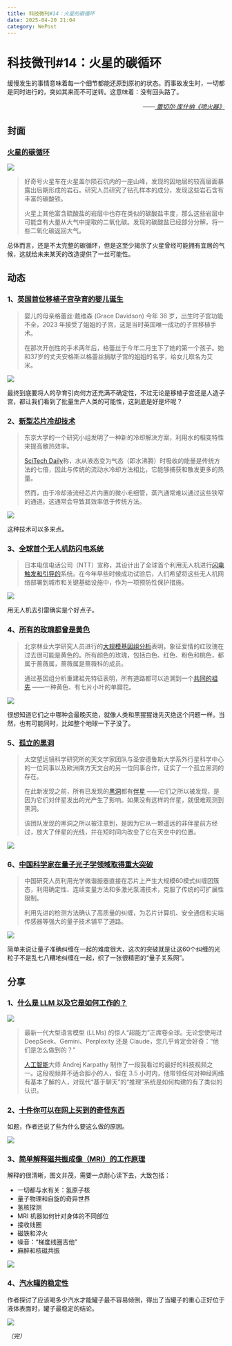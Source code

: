 ```yaml
---
title: 科技微刊#14：火星的碳循环
date: 2025-04-20 21:04
category: WePost
---
```

# 科技微刊#14：火星的碳循环

<!--Yusuol-->
缓慢发生的事情意味着每一个细节都能还原到原初的状态。而事故发生时，一切都是同时进行的，突如其来而不可逆转。这意味着：没有回头路了。
<div style="text-align: right; margin-top: 1em; font-style: italic;">
  ——<a href="https://book.douban.com/subject/26787945/">
		蕾切尔·库什纳《喷火器》
  </a>
</div>
<!--Yusuol-->

## 封面

### [火星的碳循环](https://www.science.org/doi/10.1126/science.ado9966)

![](https://techdaily.oss-cn-shanghai.aliyuncs.com/14/1401.jpeg)

> 好奇号火星车在火星盖尔陨石坑内的一座山峰，发现的因地层的较高层面暴露出后期形成的岩石。研究人员研究了钻孔样本的成分，发现这些岩石含有丰富的碳酸铁。
> 
> 火星上其他富含硫酸盐的岩层中也存在类似的碳酸盐丰度，那么这些岩层中可能含有大量从大气中提取的二氧化碳。发现的碳酸盐已经部分分解，将一些二氧化碳返回大气。

总体而言，还是不太完整的碳循环，但是这至少揭示了火星曾经可能拥有宜居的气候，这就给未来某天的改造提供了一丝可能性。

## 动态

### 1、[英国首位移植子宫孕育的婴儿诞生](https://www.bbc.com/news/articles/c78jd517z87o)

> 婴儿的母亲格蕾丝·戴维森 (Grace Davidson) 今年 36 岁，出生时子宫功能不全，2023 年接受了姐姐的子宫，这是当时英国唯一成功的子宫移植手术。
> 
> 在那次开创性的手术两年后，格蕾丝于今年二月生下了她的第一个孩子。她和37岁的丈夫安格斯以格蕾丝捐献子宫的姐姐的名字，给女儿取名为艾米。

![](https://techdaily.oss-cn-shanghai.aliyuncs.com/14/1402.webp)

最终到底要将人的孕育引向何方还充满不确定性，不过无论是移植子宫还是人造子宫，都让我们看到了批量生产人类的可能性，这到底是好是坏呢？

### 2、[新型芯片冷却技术](https://www.tomshardware.com/pc-components/liquid-cooling/researchers-develop-two-phase-cooling-technique-that-dissipates-7x-more-heat)

> 东京大学的一个研究小组发明了一种新的冷却解决方案，利用水的相变特性来提高散热效率。 
> 
> [SciTech Daily](https://scitechdaily.com/boiling-water-meets-microchips-the-3d-cooling-breakthrough-thats-7x-faster/)称，水从液态变为气态（即水沸腾）时吸收的能量是传统方法的七倍，因此与传统的流动水冷却方法相比，它能够捕获和散发更多的热量。
> 
> 然而，由于冷却液流经芯片内置的微小毛细管，蒸汽通常难以通过这些狭窄的通道。这通常会导致其效率低于传统方法。

![](https://techdaily.oss-cn-shanghai.aliyuncs.com/14/1403.webp)

这种技术可以多来点。

### 3、[全球首个无人机防闪电系统](https://www.tomshardware.com/tech-industry/worlds-first-drone-system-for-fighting-lightning-protects-cities-and-infrastructure)

> 日本电信电话公司（NTT）宣称，其设计出了全球首个利用无人机进行[闪电触发和引导的](https://group.ntt/jp/newsrelease/2025/04/18/250418a.html)系统。在今年早些时候成功试验后，人们希望将这些无人机网络部署到城市和关键基础设施中，作为一项预防性保护措施。

![](https://techdaily.oss-cn-shanghai.aliyuncs.com/14/1404.webp)

用无人机去引雷确实是个好点子。

### 4、[所有的玫瑰都曾是黄色](https://phys.org/news/2025-04-red-pink-white-roses-yellow.html)

> 北京林业大学研究人员进行的[大规模基因组分析](https://www.nature.com/articles/s41477-025-01955-5)表明，象征爱情的红玫瑰在过去很可能是黄色的。所有颜色的玫瑰，包括白色、红色、粉色和桃色，都属于蔷薇属，蔷薇属是蔷薇科的成员。
> 
> 通过基因组分析重建祖先特征表明，所有道路都可以追溯到一个[共同的祖先](https://phys.org/tags/common+ancestor/) ——一种黄色、有七片小叶的单瓣花。

![](https://techdaily.oss-cn-shanghai.aliyuncs.com/14/1405.jpg)

很想知道它们之中哪种会最晚灭绝，就像人类和黑猩猩谁先灭绝这个问题一样。当然，也有可能同时，比如整个地球一下子没了。

### 5、[孤立的黑洞](https://phys.org/news/2025-04-astronomers-lone-black-hole.html)

> 太空望远镜科学研究所的天文学家团队与圣安德鲁斯大学系外行星科学中心的一位同事以及欧洲南方天文台的另一位同事合作，证实了一个孤立黑洞的存在。
> 
> 在此新发现之前，所有已发现的[黑洞](https://phys.org/tags/black+holes/)都有[伴星](https://phys.org/tags/companion+star/) ——它们之所以被发现，是因为它们对伴星发出的光产生了影响。如果没有这样的伴星，就很难观测到黑洞。
> 
> 该团队发现的黑洞之所以被注意到，是因为它从一颗遥远的非伴星前方经过，放大了伴星的光线，并在短时间内改变了它在天空中的位置。

![](https://techdaily.oss-cn-shanghai.aliyuncs.com/14/1406.jpg)

### 6、[中国科学家在量子光子学领域取得重大突破](https://scitechdaily.com/lasers-in-a-loop-how-a-micro-ring-just-shattered-quantum-limits/)

> 中国研究人员利用光学微谐振器直接在芯片上产生大规模60模式纠缠团簇态，利用确定性、连续变量方法和多激光泵浦技术，克服了传统的可扩展性限制。
> 
> 利用先进的检测方法确认了高质量的纠缠，为芯片计算机、安全通信和尖端传感器等强大的量子技术铺平了道路。

![](https://techdaily.oss-cn-shanghai.aliyuncs.com/14/1407.webp)

简单来说让量子准确纠缠在一起的难度很大，这次的突破就是让这60个纠缠的光粒子不是乱七八糟地纠缠在一起，织了一张很精密的“量子关系网”。



## 分享
### 1、[什么是 LLM 以及它是如何工作的？](https://www.extremetech.com/computing/what-is-an-llm-and-how-does-it-work)

![](https://techdaily.oss-cn-shanghai.aliyuncs.com/14/1408.jpg)

> 最新一代大型语言模型 (LLMs) 的惊人“超能力”正席卷全球。无论您使用过 DeepSeek、Gemini、Perplexity 还是 Claude，您几乎肯定会好奇：“他们是怎么做到的？”
> 
> [人工智能](https://www.extremetech.com/computing/what-is-ai-artificial-intelligence-generative-ai)大师 Andrej Karpathy 制作了一段我看过的最好的科技视频之一。这段视频并不适合胆小的人，但在 3.5 小时内，他带领任何对神经网络有基本了解的人，对现代“基于聊天”的“推理”系统是如何构建的有了类似的认识。

### 2、[十件你可以在网上买到的奇怪东西](https://www.hillelwayne.com/post/weird-things-you-can-buy/)

如题，作者还说了些为什么要这么做的原因。

![](https://techdaily.oss-cn-shanghai.aliyuncs.com/14/1409.jpg)

### 3、[简单解释磁共振成像（MRI）的工作原理](https://www.howequipmentworks.com/mri_basics/)

解释的很清晰，图文并茂，需要一点耐心读下去，大致包括：
- 一切都与水有关：氢原子核
- 量子物理和自旋的奇异世界
- 氢核探测
- MRI 机器如何针对身体的不同部位
- 接收线圈
- 磁铁和淬火
- 噪音：“梯度线圈吉他”
- 麻醉和核磁共振

![](https://techdaily.oss-cn-shanghai.aliyuncs.com/14/1410.jpg)

### 4、[汽水罐的稳定性](https://datagenetics.com/blog/march12021/index.html)

作者探讨了应该喝多少汽水才能罐子最不容易倾倒，得出了当罐子的重心正好位于液体表面时，罐子最稳定的结论。

![](https://techdaily.oss-cn-shanghai.aliyuncs.com/14/1411.png)

_（完）_